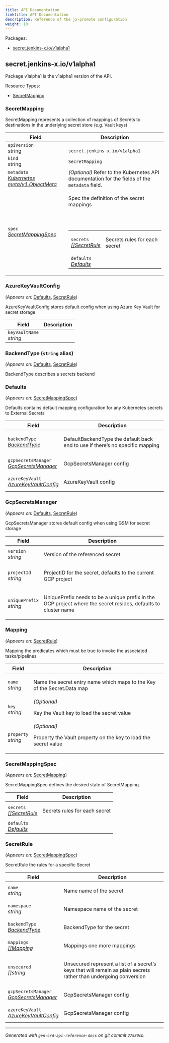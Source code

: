 ```yaml
---
title: API Documentation
linktitle: API Documentation
description: Reference of the jx-promote configuration
weight: 10
---
```

<p>Packages:</p>
<ul>
<li>
<a href="#secret.jenkins-x.io%2fv1alpha1">secret.jenkins-x.io/v1alpha1</a>
</li>
</ul>
<h2 id="secret.jenkins-x.io/v1alpha1">secret.jenkins-x.io/v1alpha1</h2>
<p>
<p>Package v1alpha1 is the v1alpha1 version of the API.</p>
</p>
Resource Types:
<ul><li>
<a href="#secret.jenkins-x.io/v1alpha1.SecretMapping">SecretMapping</a>
</li></ul>
<h3 id="secret.jenkins-x.io/v1alpha1.SecretMapping">SecretMapping
</h3>
<p>
<p>SecretMapping represents a collection of mappings of Secrets to destinations in the underlying secret store (e.g. Vault keys)</p>
</p>
<table>
<thead>
<tr>
<th>Field</th>
<th>Description</th>
</tr>
</thead>
<tbody>
<tr>
<td>
<code>apiVersion</code></br>
string</td>
<td>
<code>
secret.jenkins-x.io/v1alpha1
</code>
</td>
</tr>
<tr>
<td>
<code>kind</code></br>
string
</td>
<td><code>SecretMapping</code></td>
</tr>
<tr>
<td>
<code>metadata</code></br>
<em>
<a href="https://kubernetes.io/docs/reference/generated/kubernetes-api/v1.13/#objectmeta-v1-meta">
Kubernetes meta/v1.ObjectMeta
</a>
</em>
</td>
<td>
<em>(Optional)</em>
Refer to the Kubernetes API documentation for the fields of the
<code>metadata</code> field.
</td>
</tr>
<tr>
<td>
<code>spec</code></br>
<em>
<a href="#secret.jenkins-x.io/v1alpha1.SecretMappingSpec">
SecretMappingSpec
</a>
</em>
</td>
<td>
<p>Spec the definition of the secret mappings</p>
<br/>
<br/>
<table>
<tr>
<td>
<code>secrets</code></br>
<em>
<a href="#secret.jenkins-x.io/v1alpha1.SecretRule">
[]SecretRule
</a>
</em>
</td>
<td>
<p>Secrets rules for each secret</p>
</td>
</tr>
<tr>
<td>
<code>defaults</code></br>
<em>
<a href="#secret.jenkins-x.io/v1alpha1.Defaults">
Defaults
</a>
</em>
</td>
<td>
</td>
</tr>
</table>
</td>
</tr>
</tbody>
</table>
<h3 id="secret.jenkins-x.io/v1alpha1.AzureKeyVaultConfig">AzureKeyVaultConfig
</h3>
<p>
(<em>Appears on:</em>
<a href="#secret.jenkins-x.io/v1alpha1.Defaults">Defaults</a>, 
<a href="#secret.jenkins-x.io/v1alpha1.SecretRule">SecretRule</a>)
</p>
<p>
<p>AzureKeyVaultConfig stores default config when using Azure Key Vault for secret storage</p>
</p>
<table>
<thead>
<tr>
<th>Field</th>
<th>Description</th>
</tr>
</thead>
<tbody>
<tr>
<td>
<code>keyVaultName</code></br>
<em>
string
</em>
</td>
<td>
</td>
</tr>
</tbody>
</table>
<h3 id="secret.jenkins-x.io/v1alpha1.BackendType">BackendType
(<code>string</code> alias)</p></h3>
<p>
(<em>Appears on:</em>
<a href="#secret.jenkins-x.io/v1alpha1.Defaults">Defaults</a>, 
<a href="#secret.jenkins-x.io/v1alpha1.SecretRule">SecretRule</a>)
</p>
<p>
<p>BackendType describes a secrets backend</p>
</p>
<h3 id="secret.jenkins-x.io/v1alpha1.Defaults">Defaults
</h3>
<p>
(<em>Appears on:</em>
<a href="#secret.jenkins-x.io/v1alpha1.SecretMappingSpec">SecretMappingSpec</a>)
</p>
<p>
<p>Defaults contains default mapping configuration for any Kubernetes secrets to External Secrets</p>
</p>
<table>
<thead>
<tr>
<th>Field</th>
<th>Description</th>
</tr>
</thead>
<tbody>
<tr>
<td>
<code>backendType</code></br>
<em>
<a href="#secret.jenkins-x.io/v1alpha1.BackendType">
BackendType
</a>
</em>
</td>
<td>
<p>DefaultBackendType the default back end to use if there&rsquo;s no specific mapping</p>
</td>
</tr>
<tr>
<td>
<code>gcpSecretsManager</code></br>
<em>
<a href="#secret.jenkins-x.io/v1alpha1.GcpSecretsManager">
GcpSecretsManager
</a>
</em>
</td>
<td>
<p>GcpSecretsManager config</p>
</td>
</tr>
<tr>
<td>
<code>azureKeyVault</code></br>
<em>
<a href="#secret.jenkins-x.io/v1alpha1.AzureKeyVaultConfig">
AzureKeyVaultConfig
</a>
</em>
</td>
<td>
<p>AzureKeyVault config</p>
</td>
</tr>
</tbody>
</table>
<h3 id="secret.jenkins-x.io/v1alpha1.GcpSecretsManager">GcpSecretsManager
</h3>
<p>
(<em>Appears on:</em>
<a href="#secret.jenkins-x.io/v1alpha1.Defaults">Defaults</a>, 
<a href="#secret.jenkins-x.io/v1alpha1.SecretRule">SecretRule</a>)
</p>
<p>
<p>GcpSecretsManager stores default config when using GSM for secret storage</p>
</p>
<table>
<thead>
<tr>
<th>Field</th>
<th>Description</th>
</tr>
</thead>
<tbody>
<tr>
<td>
<code>version</code></br>
<em>
string
</em>
</td>
<td>
<p>Version of the referenced secret</p>
</td>
</tr>
<tr>
<td>
<code>projectId</code></br>
<em>
string
</em>
</td>
<td>
<p>ProjectID for the secret, defaults to the current GCP project</p>
</td>
</tr>
<tr>
<td>
<code>uniquePrefix</code></br>
<em>
string
</em>
</td>
<td>
<p>UniquePrefix needs to be a unique prefix in the GCP project where the secret resides, defaults to cluster name</p>
</td>
</tr>
</tbody>
</table>
<h3 id="secret.jenkins-x.io/v1alpha1.Mapping">Mapping
</h3>
<p>
(<em>Appears on:</em>
<a href="#secret.jenkins-x.io/v1alpha1.SecretRule">SecretRule</a>)
</p>
<p>
<p>Mapping the predicates which must be true to invoke the associated tasks/pipelines</p>
</p>
<table>
<thead>
<tr>
<th>Field</th>
<th>Description</th>
</tr>
</thead>
<tbody>
<tr>
<td>
<code>name</code></br>
<em>
string
</em>
</td>
<td>
<p>Name the secret entry name which maps to the Key of the Secret.Data map</p>
</td>
</tr>
<tr>
<td>
<code>key</code></br>
<em>
string
</em>
</td>
<td>
<em>(Optional)</em>
<p>Key the Vault key to load the secret value</p>
</td>
</tr>
<tr>
<td>
<code>property</code></br>
<em>
string
</em>
</td>
<td>
<em>(Optional)</em>
<p>Property the Vault property on the key to load the secret value</p>
</td>
</tr>
</tbody>
</table>
<h3 id="secret.jenkins-x.io/v1alpha1.SecretMappingSpec">SecretMappingSpec
</h3>
<p>
(<em>Appears on:</em>
<a href="#secret.jenkins-x.io/v1alpha1.SecretMapping">SecretMapping</a>)
</p>
<p>
<p>SecretMappingSpec defines the desired state of SecretMapping.</p>
</p>
<table>
<thead>
<tr>
<th>Field</th>
<th>Description</th>
</tr>
</thead>
<tbody>
<tr>
<td>
<code>secrets</code></br>
<em>
<a href="#secret.jenkins-x.io/v1alpha1.SecretRule">
[]SecretRule
</a>
</em>
</td>
<td>
<p>Secrets rules for each secret</p>
</td>
</tr>
<tr>
<td>
<code>defaults</code></br>
<em>
<a href="#secret.jenkins-x.io/v1alpha1.Defaults">
Defaults
</a>
</em>
</td>
<td>
</td>
</tr>
</tbody>
</table>
<h3 id="secret.jenkins-x.io/v1alpha1.SecretRule">SecretRule
</h3>
<p>
(<em>Appears on:</em>
<a href="#secret.jenkins-x.io/v1alpha1.SecretMappingSpec">SecretMappingSpec</a>)
</p>
<p>
<p>SecretRule the rules for a specific Secret</p>
</p>
<table>
<thead>
<tr>
<th>Field</th>
<th>Description</th>
</tr>
</thead>
<tbody>
<tr>
<td>
<code>name</code></br>
<em>
string
</em>
</td>
<td>
<p>Name name of the secret</p>
</td>
</tr>
<tr>
<td>
<code>namespace</code></br>
<em>
string
</em>
</td>
<td>
<p>Namespace name of the secret</p>
</td>
</tr>
<tr>
<td>
<code>backendType</code></br>
<em>
<a href="#secret.jenkins-x.io/v1alpha1.BackendType">
BackendType
</a>
</em>
</td>
<td>
<p>BackendType for the secret</p>
</td>
</tr>
<tr>
<td>
<code>mappings</code></br>
<em>
<a href="#secret.jenkins-x.io/v1alpha1.Mapping">
[]Mapping
</a>
</em>
</td>
<td>
<p>Mappings one more mappings</p>
</td>
</tr>
<tr>
<td>
<code>unsecured</code></br>
<em>
[]string
</em>
</td>
<td>
<p>Unsecured represent a list of a secret&rsquo;s keys that will remain as plain secrets rather than undergoing conversion</p>
</td>
</tr>
<tr>
<td>
<code>gcpSecretsManager</code></br>
<em>
<a href="#secret.jenkins-x.io/v1alpha1.GcpSecretsManager">
GcpSecretsManager
</a>
</em>
</td>
<td>
<p>GcpSecretsManager config</p>
</td>
</tr>
<tr>
<td>
<code>azureKeyVault</code></br>
<em>
<a href="#secret.jenkins-x.io/v1alpha1.AzureKeyVaultConfig">
AzureKeyVaultConfig
</a>
</em>
</td>
<td>
<p>GcpSecretsManager config</p>
</td>
</tr>
</tbody>
</table>
<hr/>
<p><em>
Generated with <code>gen-crd-api-reference-docs</code>
on git commit <code>27580cb</code>.
</em></p>
